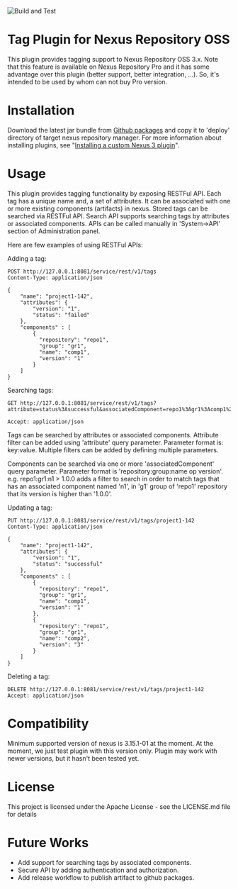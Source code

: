 ![Build and Test](https://github.com/sahabpardaz/nexus-tag-plugin/workflows/Build%20and%20Test/badge.svg)
# Tag Plugin for Nexus Repository OSS

This plugin provides tagging support to Nexus Repository OSS 3.x. Note that this feature is available on
Nexus Repository Pro and it has some advantage over this plugin (better support, better integration, ...). So, it's
intended to be used by whom can not buy Pro version.

# Installation
Download the latest jar bundle from [Github packages](https://github.com/sahabpardaz/nexus-tag-plugin/packages) and copy
it to 'deploy' directory of target nexus repository manager. For more information about installing plugins, see
"[Installing a custom Nexus 3 plugin](https://sonatype-nexus-community.github.io/nexus-development-guides/plugin-install.html)".

# Usage
This plugin provides tagging functionality by exposing RESTFul API. Each tag has a unique name and, a set of attributes. 
It can be associated with one or more existing components (artifacts) in nexus. Stored tags can be searched via RESTFul
API. Search API supports searching tags by attributes or associated components. APIs can be called
manually in 'System->API' section of Administration panel.

Here are few examples of using RESTFul APIs:

Adding a tag:
```
POST http://127.0.0.1:8081/service/rest/v1/tags
Content-Type: application/json

{
    "name": "project1-142",
    "attributes": {
        "version": "1",
        "status": "failed"
    },
    "components" : [
        {
          "repository": "repo1",
          "group": "gr1",
          "name": "comp1",
          "version": "1"
        }
    ]
} 
```

Searching tags:
```
GET http://127.0.0.1:8081/service/rest/v1/tags?attribute=status%3Asuccessful&associatedComponent=repo1%3Agr1%3Acomp1%20%3E%3D%201

Accept: application/json
```
Tags can be searched by attributes or associated components. Attribute filter can be added using 'attribute' query
parameter. Parameter format is: key:value. Multiple filters can be added by defining multiple parameters. 

Components can be searched via one or more 'associatedComponent' query parameter. Parameter format is
'repository:group:name op version'. e.g. repo1:gr1:n1 > 1.0.0 adds a filter to search in order to match tags that has an
associated component named 'n1', in 'g1' group of 'repo1' repository that its version is higher than '1.0.0'.

Updating a tag:
```
PUT http://127.0.0.1:8081/service/rest/v1/tags/project1-142
Content-Type: application/json

{
    "name": "project1-142",
    "attributes": {
        "version": "1",
        "status": "successful"
    },
    "components" : [
        {
          "repository": "repo1",
          "group": "gr1",
          "name": "comp1",
          "version": "1"
        },
        {
          "repository": "repo1",
          "group": "gr1",
          "name": "comp2",
          "version": "3"
        }
    ]
}
```

Deleting a tag:
```
DELETE http://127.0.0.1:8081/service/rest/v1/tags/project1-142
Accept: application/json
```

# Compatibility
Minimum supported version of nexus is 3.15.1-01 at the moment. At the moment, we just test plugin with this version 
only. Plugin may work with newer versions, but it hasn't been tested yet.
 
# License
This project is licensed under the Apache License - see the LICENSE.md file for details

# Future Works
* Add support for searching tags by associated components.
* Secure API by adding authentication and authorization.
* Add release workflow to publish artifact to github packages.